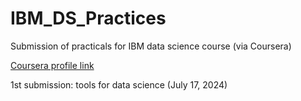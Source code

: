 # IBM_DS_Practices
Submission of practicals for IBM data science course (via Coursera)

[Coursera profile link](https://www.coursera.org/user/ac6004bdf6dd1916b6bd609a5478e534)

1st submission: tools for data science (July 17, 2024)
